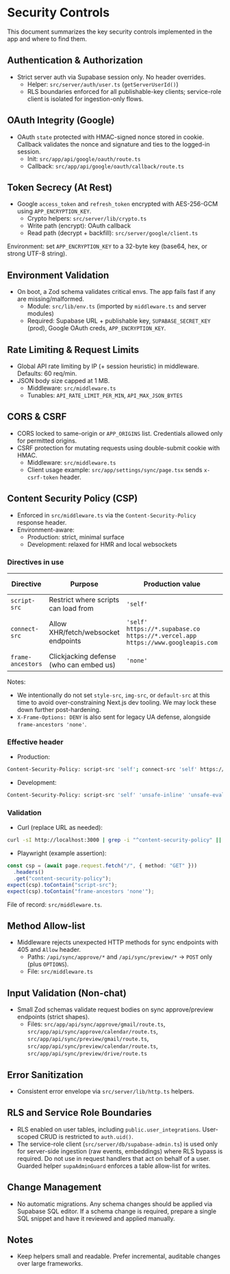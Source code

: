 # Security Controls

This document summarizes the key security controls implemented in the app and where to find them.

## Authentication & Authorization

- Strict server auth via Supabase session only. No header overrides.
  - Helper: `src/server/auth/user.ts` (`getServerUserId()`)
  - RLS boundaries enforced for all publishable-key clients; service-role client is isolated for ingestion-only flows.

## OAuth Integrity (Google)

- OAuth `state` protected with HMAC-signed nonce stored in cookie. Callback validates the nonce and signature and ties to the logged-in session.
  - Init: `src/app/api/google/oauth/route.ts`
  - Callback: `src/app/api/google/oauth/callback/route.ts`

## Token Secrecy (At Rest)

- Google `access_token` and `refresh_token` encrypted with AES-256-GCM using `APP_ENCRYPTION_KEY`.
  - Crypto helpers: `src/server/lib/crypto.ts`
  - Write path (encrypt): OAuth callback
  - Read path (decrypt + backfill): `src/server/google/client.ts`

Environment: set `APP_ENCRYPTION_KEY` to a 32-byte key (base64, hex, or strong UTF-8 string).

## Environment Validation

- On boot, a Zod schema validates critical envs. The app fails fast if any are missing/malformed.
  - Module: `src/lib/env.ts` (imported by `middleware.ts` and server modules)
  - Required: Supabase URL + publishable key, `SUPABASE_SECRET_KEY` (prod), Google OAuth creds, `APP_ENCRYPTION_KEY`.

## Rate Limiting & Request Limits

- Global API rate limiting by IP (+ session heuristic) in middleware. Defaults: 60 req/min.
- JSON body size capped at 1 MB.
  - Middleware: `src/middleware.ts`
  - Tunables: `API_RATE_LIMIT_PER_MIN`, `API_MAX_JSON_BYTES`

## CORS & CSRF

- CORS locked to same-origin or `APP_ORIGINS` list. Credentials allowed only for permitted origins.
- CSRF protection for mutating requests using double-submit cookie with HMAC.
  - Middleware: `src/middleware.ts`
  - Client usage example: `src/app/settings/sync/page.tsx` sends `x-csrf-token` header.

## Content Security Policy (CSP)

- Enforced in `src/middleware.ts` via the `Content-Security-Policy` response header.
- Environment-aware:
  - Production: strict, minimal surface
  - Development: relaxed for HMR and local websockets

### Directives in use

| Directive         | Purpose                                 | Production value                                                               | Development value                                                                                   | Example header fragment                      |
| ----------------- | --------------------------------------- | ------------------------------------------------------------------------------ | --------------------------------------------------------------------------------------------------- | -------------------------------------------- |
| `script-src`      | Restrict where scripts can load from    | `'self'`                                                                       | `'self' 'unsafe-inline' 'unsafe-eval' blob:`                                                        | `script-src 'self'`                          |
| `connect-src`     | Allow XHR/fetch/websocket endpoints     | `'self' https://*.supabase.co https://*.vercel.app https://www.googleapis.com` | `'self' http://localhost:3000 ws://localhost:3000 https://*.supabase.co https://www.googleapis.com` | `connect-src 'self' https://*.supabase.co …` |
| `frame-ancestors` | Clickjacking defense (who can embed us) | `'none'`                                                                       | `'none'`                                                                                            | `frame-ancestors 'none'`                     |

Notes:

- We intentionally do not set `style-src`, `img-src`, or `default-src` at this time to avoid over-constraining Next.js dev tooling. We may lock these down further post-hardening.
- `X-Frame-Options: DENY` is also sent for legacy UA defense, alongside `frame-ancestors 'none'`.

### Effective header

- Production:

```bash
Content-Security-Policy: script-src 'self'; connect-src 'self' https://*.supabase.co https://*.vercel.app https://www.googleapis.com; frame-ancestors 'none';
```

- Development:

```bash
Content-Security-Policy: script-src 'self' 'unsafe-inline' 'unsafe-eval' blob:; connect-src 'self' http://localhost:3000 ws://localhost:3000 https://*.supabase.co https://www.googleapis.com; frame-ancestors 'none';
```

### Validation

- Curl (replace URL as needed):

```sh
curl -sI http://localhost:3000 | grep -i "^content-security-policy" || true
```

- Playwright (example assertion):

```ts
const csp = (await page.request.fetch("/", { method: "GET" }))
  .headers()
  .get("content-security-policy");
expect(csp).toContain("script-src");
expect(csp).toContain("frame-ancestors 'none'");
```

File of record: `src/middleware.ts`.

## Method Allow-list

- Middleware rejects unexpected HTTP methods for sync endpoints with 405 and `Allow` header.
  - Paths: `/api/sync/approve/*` and `/api/sync/preview/*` → `POST` only (plus `OPTIONS`).
  - File: `src/middleware.ts`

## Input Validation (Non-chat)

- Small Zod schemas validate request bodies on sync approve/preview endpoints (strict shapes).
  - Files: `src/app/api/sync/approve/gmail/route.ts`, `src/app/api/sync/approve/calendar/route.ts`, `src/app/api/sync/preview/gmail/route.ts`, `src/app/api/sync/preview/calendar/route.ts`, `src/app/api/sync/preview/drive/route.ts`

## Error Sanitization

- Consistent error envelope via `src/server/lib/http.ts` helpers.

## RLS and Service Role Boundaries

- RLS enabled on user tables, including `public.user_integrations`. User-scoped CRUD is restricted to `auth.uid()`.
- The service-role client (`src/server/db/supabase-admin.ts`) is used only for server-side ingestion (raw events, embeddings) where RLS bypass is required. Do not use in request handlers that act on behalf of a user. Guarded helper `supaAdminGuard` enforces a table allow-list for writes.

## Change Management

- No automatic migrations. Any schema changes should be applied via Supabase SQL editor. If a schema change is required, prepare a single SQL snippet and have it reviewed and applied manually.

## Notes

- Keep helpers small and readable. Prefer incremental, auditable changes over large frameworks.
